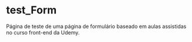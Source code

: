 # test_Form
Página de teste de uma página de formulário baseado em aulas assistidas no curso front-end da Udemy.
